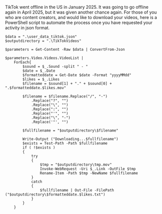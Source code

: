 ﻿---
layout: post
author: Shane Skiles
tags: [tiktok, video, download]
---

TikTok went offline in the US in January 2025. It was going to go offline again 
in April 2025, but it was given another chance again. For those of you who are 
content creators, and would like to download your videos, here is a PowerShell 
script to automate the process once you have requested your activity in json format.

```
$data = ".\user_data_tiktok.json"
$outputdirectory = ".\TikTokVideos"

$parameters = Get-Content -Raw $data | ConvertFrom-Json

$parameters.Video.Videos.VideoList |
    ForEach{
        $sound = $_.Sound -split " - "
        $date = $_.Date
        $formatteddate = Get-Date $date -Format "yyyyMMdd"
        $likes = $_.Likes
        $filename = $sound[1] + "." + $sound[0] + ".$formatteddate.$likes.mov"
        
        $filename = $filename.Replace("/", "-")
            .Replace("?", "")
            .Replace("\", "")
            .Replace(":", "")
            .Replace("'", "")
            .Replace("\", "-")
            .Replace('"', "")

        $fullfilename = "$outputdirectory\$filename"

        Write-Output ("Downloading...$fullfilename")
        $exists = Test-Path -Path $fullfilename
        if ( !$exists ) 
        {
            try
            {
                $tmp = "$outputdirectory\tmp.mov"
                Invoke-WebRequest -Uri $_.Link -OutFile $tmp
                Rename-Item -Path $tmp -NewName $fullfilename
            }
            catch
            { 
                $fullfilename | Out-File -FilePath ("$outputdirectory\$formatteddate.$likes.txt")
            }
        }
    }
```